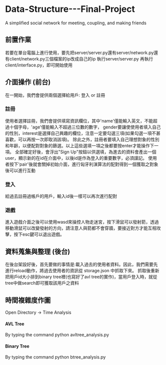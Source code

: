 # Data-Structure---Final-Project
A simplified social network for meeting, coupling, and making friends

## 前置作業
若要在單台電腦上進行使用，要先把server/server.py還有server/network.py還有client/network.py三個檔案的ip改成自己的ip
執行server/server.py
再執行client/interface.py，即可開始使用



## 介面操作 (前台)
在一開始，我們會提供兩個選擇給用戶: 登入 or 註冊
### 註冊
使用者選擇註冊，我們會提供填寫資訊欄位，其中'name'僅能輸入英文，不能超過十個字母，'age'僅能輸入不超過三位數的數字，
gender要讓使使用者填入自己的性別，interest是選擇自己興趣的欄位，注意一定要勾選三項(如果勾選一項不甚喜歡，可以再按一次即取消該項)。
除此之外，註冊者要填入自己理想對象的性別和年齡，以便配對對象的篩選。以上這些選填一項之後都要按enter才能操作下一項。
全部確定好後，會浮出"Sign Up"按鈕以供選填，為進去的資料會產出一個user，顯示新的在id在介面中，以後id是作為登入的重要數字，必須謹記。
使用者按下'pair'後就會關掉初始介面，進行匈牙利演算法的配對得到一個獲取之對象後可以進行互動

### 登入
給過去註冊過帳戶的用戶，輸入id後一樣可以再次進行配對

### 遊戲
進入遊戲介面之後可以使用wasd來操控人物走迷宮，按下滑鼠可以發射箭，透過移動滑鼠可以改變發射的方向，請注意人與箭都不會穿牆，要接近對方才能互相攻擊，按下esc鍵可以退出遊戲。

## 資料蒐集與整理 (後台)
在後台架設好後，首先要做的事情是:載入過去的使用者資料。因此，我們需要先進行reload動作，將過去使用者的資訊從 storage.json 中抓取下來。
抓取後重新把用戶id大小排到binary tree裡(也寫好了avl tree的實作)，當用戶登入時，就從tree中做search即可獲取該用戶之資料

## 時間複雜度作圖
Open Directory -> Time Analysis
#### AVL Tree  
By typing the command python avltree_analysis.py
#### Binary Tree 
By typing the command python btree_analysis.py
